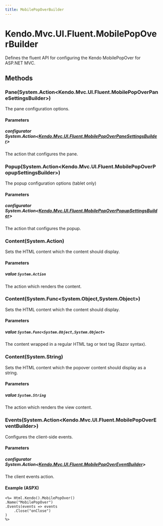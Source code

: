 ```yaml
---
title: MobilePopOverBuilder
---
```


# Kendo.Mvc.UI.Fluent.MobilePopOverBuilder
Defines the fluent API for configuring the Kendo MobilePopOver for ASP.NET MVC.




## Methods


### Pane(System.Action\<Kendo.Mvc.UI.Fluent.MobilePopOverPaneSettingsBuilder\>)
The pane configuration options.


#### Parameters

##### configurator System.Action<[Kendo.Mvc.UI.Fluent.MobilePopOverPaneSettingsBuilder](/api/aspnet-mvc/Kendo.Mvc.UI.Fluent/MobilePopOverPaneSettingsBuilder)>
The action that configures the pane.





### Popup(System.Action\<Kendo.Mvc.UI.Fluent.MobilePopOverPopupSettingsBuilder\>)
The popup configuration options (tablet only)


#### Parameters

##### configurator System.Action<[Kendo.Mvc.UI.Fluent.MobilePopOverPopupSettingsBuilder](/api/aspnet-mvc/Kendo.Mvc.UI.Fluent/MobilePopOverPopupSettingsBuilder)>
The action that configures the popup.





### Content(System.Action)
Sets the HTML content which the content should display.


#### Parameters

##### value `System.Action`
The action which renders the content.





### Content(System.Func\<System.Object,System.Object\>)
Sets the HTML content which the content should display.


#### Parameters

##### value `System.Func<System.Object,System.Object>`
The content wrapped in a regular HTML tag or text tag (Razor syntax).





### Content(System.String)
Sets the HTML content which the popover content should display as a string.


#### Parameters

##### value `System.String`
The action which renders the view content.





### Events(System.Action\<Kendo.Mvc.UI.Fluent.MobilePopOverEventBuilder\>)
Configures the client-side events.


#### Parameters

##### configurator System.Action<[Kendo.Mvc.UI.Fluent.MobilePopOverEventBuilder](/api/aspnet-mvc/Kendo.Mvc.UI.Fluent/MobilePopOverEventBuilder)>
The client events action.




#### Example (ASPX)
    <%= Html.Kendo().MobilePopOver()
    .Name("MobilePopOver")
    .Events(events => events
        .Close("onClose")
    )
    %>



